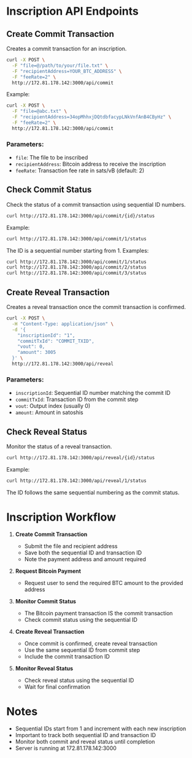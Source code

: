 # Inscription API Endpoints

## Create Commit Transaction
Creates a commit transaction for an inscription.

```bash
curl -X POST \
  -F "file=@/path/to/your/file.txt" \
  -F "recipientAddress=YOUR_BTC_ADDRESS" \
  -F "feeRate=2" \
  http://172.81.178.142:3000/api/commit
```

Example:
```bash
curl -X POST \
  -F "file=@abc.txt" \
  -F "recipientAddress=34opMhhxjDQtdbfacypLNkVnfAnB4CByHz" \
  -F "feeRate=2" \
  http://172.81.178.142:3000/api/commit
```

### Parameters:
- `file`: The file to be inscribed
- `recipientAddress`: Bitcoin address to receive the inscription
- `feeRate`: Transaction fee rate in sats/vB (default: 2)

## Check Commit Status
Check the status of a commit transaction using sequential ID numbers.

```bash
curl http://172.81.178.142:3000/api/commit/{id}/status
```

Example:
```bash
curl http://172.81.178.142:3000/api/commit/1/status
```

The ID is a sequential number starting from 1. Examples:
```bash
curl http://172.81.178.142:3000/api/commit/1/status
curl http://172.81.178.142:3000/api/commit/2/status
curl http://172.81.178.142:3000/api/commit/3/status
```

## Create Reveal Transaction
Creates a reveal transaction once the commit transaction is confirmed.

```bash
curl -X POST \
  -H "Content-Type: application/json" \
  -d '{
    "inscriptionId": "1", 
    "commitTxId": "COMMIT_TXID",
    "vout": 0,
    "amount": 3005
  }' \
  http://172.81.178.142:3000/api/reveal
```

### Parameters:
- `inscriptionId`: Sequential ID number matching the commit ID
- `commitTxId`: Transaction ID from the commit step
- `vout`: Output index (usually 0)
- `amount`: Amount in satoshis

## Check Reveal Status
Monitor the status of a reveal transaction.

```bash
curl http://172.81.178.142:3000/api/reveal/{id}/status
```

Example:
```bash
curl http://172.81.178.142:3000/api/reveal/1/status
```

The ID follows the same sequential numbering as the commit status.

# Inscription Workflow

1. **Create Commit Transaction**
   - Submit the file and recipient address
   - Save both the sequential ID and transaction ID
   - Note the payment address and amount required

2. **Request Bitcoin Payment**
   - Request user to send the required BTC amount to the provided address

3. **Monitor Commit Status**
   - The Bitcoin payment transaction IS the commit transaction
   - Check commit status using the sequential ID

4. **Create Reveal Transaction**
   - Once commit is confirmed, create reveal transaction
   - Use the same sequential ID from commit step
   - Include the commit transaction ID

5. **Monitor Reveal Status**
   - Check reveal status using the sequential ID
   - Wait for final confirmation

# Notes
- Sequential IDs start from 1 and increment with each new inscription
- Important to track both sequential ID and transaction ID
- Monitor both commit and reveal status until completion
- Server is running at 172.81.178.142:3000
